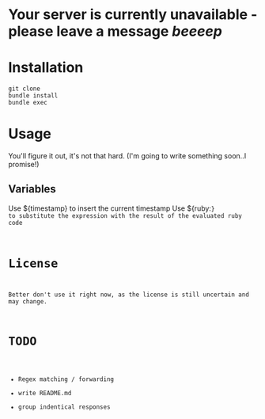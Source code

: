 # Your server is currently unavailable - please leave a message *beeeep*

# Installation

```
git clone
bundle install
bundle exec
```

# Usage

You'll figure it out, it's not that hard.
(I'm going to write something soon..I promise!)

## Variables

Use ${timestamp} to insert the current timestamp
Use ${ruby:<code>} to substitute the expression with the result of the evaluated ruby code

# License

Better don't use it right now, as the license is still uncertain and may change.

# TODO
- Regex matching / forwarding
- write README.md
- group indentical responses
